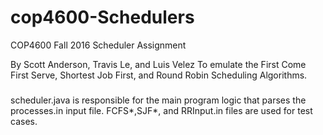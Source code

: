 # cop4600-Schedulers
COP4600 Fall 2016 Scheduler Assignment

By Scott Anderson, Travis Le, and Luis Velez
To emulate the First Come First Serve, Shortest Job First, and Round Robin Scheduling Algorithms.

###
scheduler.java is responsible for the main program logic that parses the processes.in input file. FCFS*,SJF*, and RRInput.in files are used for test cases.
